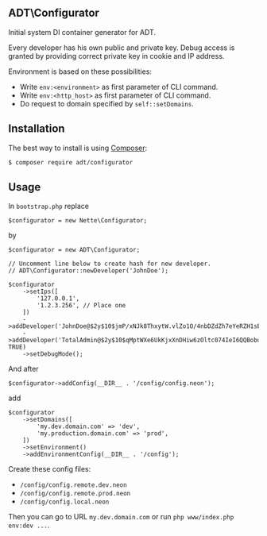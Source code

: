 ## ADT\Configurator

Initial system DI container generator for ADT.

Every developer has his own public and private key.
Debug access is granted by providing correct private key in cookie and IP address.

Environment is based on these possibilities:
- Write `env:<environment>` as first parameter of CLI command.
- Write `env:<http_host>` as first parameter of CLI command.
- Do request to domain specified by `self::setDomains`.

## Installation

The best way to install is using [Composer](http://getcomposer.org/):

```sh
$ composer require adt/configurator
```

## Usage

In `bootstrap.php` replace

```
$configurator = new Nette\Configurator;
```

by

```
$configurator = new ADT\Configurator;

// Uncomment line below to create hash for new developer.
// ADT\Configurator::newDeveloper('JohnDoe');

$configurator
	->setIps([
		'127.0.0.1',
		'1.2.3.256', // Place one
	])
	->addDeveloper('JohnDoe@$2y$10$jmP/xNJk8ThxytW.vlZo1O/4nbDZdZh7eYeRZH1sE3pYeQGLD2982')
	->addDeveloper('TotalAdmin@$2y$10$qMptWXe6UkKjxXnDHiw6zOltc074IeI6QQBobuKJVPNwh7LO0d/cO', TRUE)
	->setDebugMode();
```

And after

```
$configurator->addConfig(__DIR__ . '/config/config.neon');
```

add

```
$configurator
	->setDomains([
		'my.dev.domain.com' => 'dev',
		'my.production.domain.com' => 'prod',
	])
	->setEnvironment()
	->addEnvironmentConfig(__DIR__ . '/config');
```

Create these config files:
- `/config/config.remote.dev.neon`
- `/config/config.remote.prod.neon`
- `/config/config.local.neon`

Then you can go to URL `my.dev.domain.com` or run `php www/index.php env:dev ...`.
